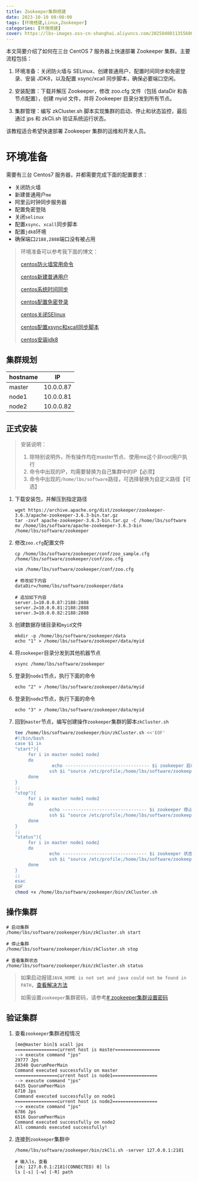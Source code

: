 ```yaml
---
title: Zookeeper集群搭建
date: 2023-10-10 08:08:00
tags: [环境搭建,Linux,Zookeeper]
categories: [环境搭建]
cover: https://lbs-images.oss-cn-shanghai.aliyuncs.com/20250408113556002.png
---
```


本文简要介绍了如何在三台 CentOS 7 服务器上快速部署 Zookeeper 集群。主要流程包括：

1. 环境准备：关闭防火墙与 SELinux、创建普通用户、配置时间同步和免密登录、安装 JDK8，以及配置 xsync/xcall 同步脚本，确保必要端口空闲。

2. 安装配置：下载并解压 Zookeeper，修改 zoo.cfg 文件（包括 dataDir 和各节点配置），创建 myid 文件，并将 Zookeeper 目录分发到所有节点。

3. 集群管理：编写 zkCluster.sh 脚本实现集群的启动、停止和状态监控，最后通过 jps 和 zkCli.sh 验证系统运行状态。

该教程适合希望快速部署 Zookeeper 集群的运维和开发人员。

<!-- more -->

# 环境准备

需要有三台 Centos7 服务器，并都需要完成下面的配置要求：

-   关闭防火墙
-   新建普通用户`me`
-   阿里云时钟同步服务器
-   配置免密登陆
-   关闭`selinux`
-   配置`xsync`、`xcall`同步脚本
-   配置`jdk8`环境
-   确保端口`2188,2888`端口没有被占用

> 环境准备可以参考我下面的博文：
>
> [centos防火墙常用命令](https://juejin.cn/post/7178874541744062522)
>
> [centos新建普通用户](https://juejin.cn/post/7357917741908787215)
>
> [centos系统时间同步](https://juejin.cn/post/7357917741908656143)
>
> [centos配置免密登录](https://juejin.cn/post/7277395904217939968)
>
> [centos关闭SElinux](https://juejin.cn/post/7322518787424305162)
>
> [centos配置xsync和xcall同步脚本](https://juejin.cn/post/7295962144750813221)
>
> [centos安装jdk8](https://juejin.cn/post/7173667982051606558)

## 集群规划

| hostname | IP | 
| --- | --- |
| master | 10.0.0.87 |
| node1 | 10.0.0.81 |
| node2 | 10.0.0.82 |

## 正式安装

> 安装说明：
> 1. 除特别说明外，所有操作均在master节点、使用me这个非root用户执行
> 2. 命令中出现的IP，均需要替换为自己集群中的IP【必须】
> 3. 命令中出现的`/home/lbs/software`路径，可选择替换为自定义路径【可选】

1. 下载安装包，并解压到指定路径
    ```shell
    wget https://archive.apache.org/dist/zookeeper/zookeeper-3.6.3/apache-zookeeper-3.6.3-bin.tar.gz
    tar -zxvf apache-zookeeper-3.6.3-bin.tar.gz -C /home/lbs/software
    mv /home/lbs/software/apache-zookeeper-3.6.3-bin /home/lbs/software/zookeeper
    ```

2. 修改`zoo.cfg`配置文件
    ```shell
    cp /home/lbs/software/zookeeper/conf/zoo_sample.cfg /home/lbs/software/zookeeper/conf/zoo.cfg
    
    vim /home/lbs/software/zookeeper/conf/zoo.cfg
    
    # 修改如下内容
    dataDir=/home/lbs/software/zookeeper/data
    
    # 追加如下内容
    server.1=10.0.0.87:2188:2888
    server.2=10.0.0.81:2188:2888
    server.3=10.0.0.82:2188:2888
    ```

3. 创建数据存储目录和`myid`文件
    ```shell
    mkdir -p /home/lbs/software/zookeeper/data
    echo "1" > /home/lbs/software/zookeeper/data/myid
    ```

4. 将`zookeeper`目录分发到其他机器节点
    ```
    xsync /home/lbs/software/zookeeper
    ```

5. 登录到`node1`节点，执行下面的命令
    ```shell
    echo "2" > /home/lbs/software/zookeeper/data/myid
    ```

6. 登录到`node2`节点，执行下面的命令
    ```shell
    echo "3" > /home/lbs/software/zookeeper/data/myid
    ```
7. 回到`master`节点，编写创建操作`zookeeper`集群的脚本`zkCluster.sh`

    ```bash
    tee /home/lbs/software/zookeeper/bin/zkCluster.sh <<'EOF'
    #!/bin/bash
    case $1 in
    "start"){
         for i in master node1 node2
         do
                  echo -------------------------------- $i zookeeper 启动 ---------------------------
                 ssh $i "source /etc/profile;/home/lbs/software/zookeeper/bin/zkServer.sh start"
         done
    }
    ;;
    "stop"){
         for i in master node1 node2
         do
                 echo -------------------------------- $i zookeeper 停止 ---------------------------
                 ssh $i "source /etc/profile;/home/lbs/software/zookeeper/bin/zkServer.sh stop"
         done
    }
    ;;
    "status"){
         for i in master node1 node2
         do
                 echo -------------------------------- $i zookeeper 状态 ---------------------------
                 ssh $i "source /etc/profile;/home/lbs/software/zookeeper/bin/zkServer.sh status"
         done
    }
    ;;
    esac
    EOF
    chmod +x /home/lbs/software/zookeeper/bin/zkCluster.sh
    ```

## 操作集群

```
# 启动集群
/home/lbs/software/zookeeper/bin/zkCluster.sh start

# 停止集群
/home/lbs/software/zookeeper/bin/zkCluster.sh stop

# 查看集群状态
/home/lbs/software/zookeeper/bin/zkCluster.sh status
```

> 如果启动报错`JAVA_HOME is not set and java could not be found in PATH`，[查看解决方法](https://blog.csdn.net/HACKERRONGGE/article/details/102485260)
>
> 如需设置`zookeeper`集群密码，请参考[# zookeeper集群设置密码](https://zhuanlan.zhihu.com/p/560809198)

## 验证集群

1. 查看`zookeeper`集群进程情况
    ```shell
    [me@master bin]$ xcall jps
    ================current host is master=================
    --> execute command "jps"
    29777 Jps
    28340 QuorumPeerMain
    Command executed successfully on master
    ================current host is node1=================
    --> execute command "jps"
    6435 QuorumPeerMain
    6710 Jps
    Command executed successfully on node1
    ================current host is node2=================
    --> execute command "jps"
    6786 Jps
    6516 QuorumPeerMain
    Command executed successfully on node2
    All commands executed successfully!
    ```
2. 连接到`zookeeper`集群中
    ```shell
    /home/lbs/software/zookeeper/bin/zkCli.sh -server 127.0.0.1:2181
    
    # 输入ls，查看
    [zk: 127.0.0.1:2181(CONNECTED) 0] ls
    ls [-s] [-w] [-R] path
    ```
